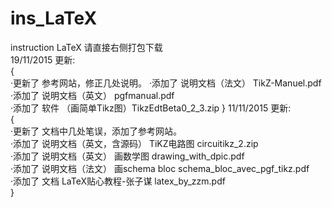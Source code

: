 # ins_LaTeX
instruction LaTeX
请直接右侧打包下载  
19/11/2015 更新:  
  {  
  ·更新了 参考网站，修正几处说明。
  ·添加了 说明文档（法文） TikZ-Manuel.pdf  
  ·添加了 说明文档（英文） pgfmanual.pdf  
  ·添加了 软件 （画简单Tikz图）TikzEdtBeta0_2_3.zip
  }
11/11/2015 更新:   
  {  
  ·更新了 文档中几处笔误，添加了参考网站。  
  ·添加了 说明文档（英文，含源码） TiKZ电路图 circuitikz_2.zip   
  ·添加了 说明文档（英文） 画数学图 drawing_with_dpic.pdf  
  ·添加了 说明文档（法文） 画schema bloc schema_bloc_avec_pgf_tikz.pdf  
  ·添加了 文档 LaTeX贴心教程-张子谋 latex_by_zzm.pdf  
  }
